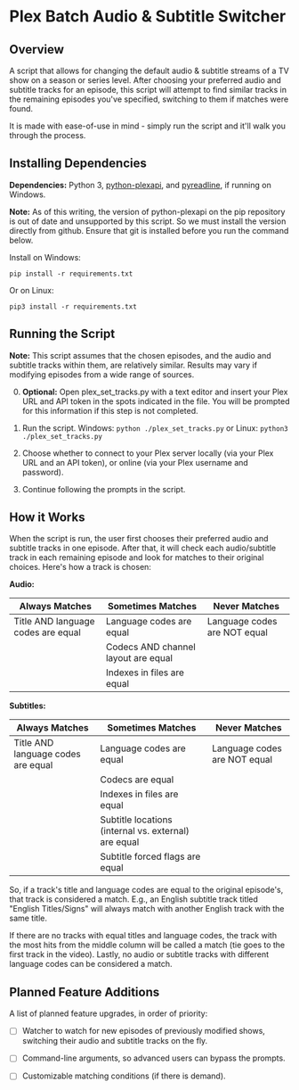 Plex Batch Audio & Subtitle Switcher
====================================

Overview
--------
A script that allows for changing the default audio & subtitle streams of a TV show on a season or 
series level. After choosing your preferred audio and subtitle tracks for an episode, this script 
will attempt to find similar tracks in the remaining episodes you've specified, switching to them 
if matches were found.

It is made with ease-of-use in mind - simply run the script and it'll walk you through the process.

Installing Dependencies
-----------------------
**Dependencies:** Python 3, [python-plexapi](https://github.com/pkkid/python-plexapi), and 
[pyreadline](https://github.com/pyreadline/pyreadline), if running on Windows.

**Note:** As of this writing, the version of python-plexapi on the pip repository is out of date 
and unsupported by this script. So we must install the version directly from github. Ensure that 
git is installed before you run the command below.

Install on Windows:

    pip install -r requirements.txt
    
Or on Linux:

    pip3 install -r requirements.txt

Running the Script
------------------
**Note:** This script assumes that the chosen episodes, and the audio and subtitle tracks within 
them, are relatively similar. Results may vary if modifying episodes from a wide range of sources.

0. **Optional:** Open plex_set_tracks.py with a text editor and insert your Plex URL and API token in 
the spots indicated in the file. You will be prompted for this information if this step is not 
completed.

1. Run the script.  Windows: ```python ./plex_set_tracks.py``` or Linux: ```python3 ./plex_set_tracks.py```

2. Choose whether to connect to your Plex server locally (via your Plex URL and an API token), or 
online (via your Plex username and password).

3. Continue following the prompts in the script.

How it Works
------------
When the script is run, the user first chooses their preferred audio and subtitle tracks in one 
episode. After that, it will check each audio/subtitle track in each remaining episode and look for 
matches to their original choices.  Here's how a track is chosen:

**Audio:**

Always Matches | Sometimes Matches | Never Matches
-------------- | ----------------- | -------------
Title AND language codes are equal | Language codes are equal | Language codes are NOT equal
|| Codecs AND channel layout are equal ||
|| Indexes in files are equal ||

**Subtitles:**

Always Matches | Sometimes Matches | Never Matches
-------------- | ----------------- | -------------
Title AND language codes are equal | Language codes are equal | Language codes are NOT equal
|| Codecs are equal ||
|| Indexes in files are equal ||
|| Subtitle locations (internal vs. external) are equal ||
|| Subtitle forced flags are equal ||

So, if a track's title and language codes are equal to the original episode's, that track is 
considered a match. E.g., an English subtitle track titled "English Titles/Signs" will always match 
with another English track with the same title.

If there are no tracks with equal titles and language codes, the track with the most hits from the 
middle column will be called a match (tie goes to the first track in the video).  Lastly, no audio 
or subtitle tracks with different language codes can be considered a match.

Planned Feature Additions
-------------------------
A list of planned feature upgrades, in order of priority:

- [ ] Watcher to watch for new episodes of previously modified shows, switching their audio and 
subtitle tracks on the fly.

- [ ] Command-line arguments, so advanced users can bypass the prompts.

- [ ] Customizable matching conditions (if there is demand).
